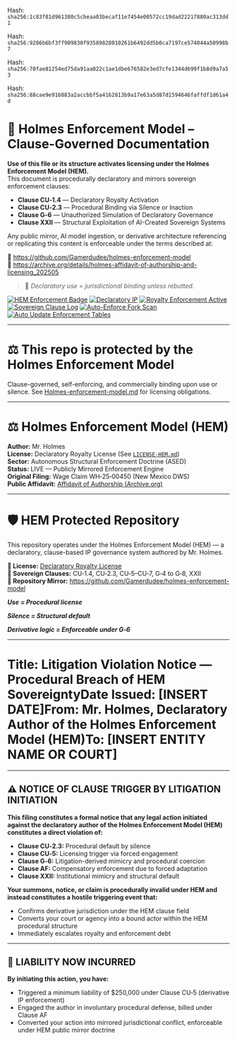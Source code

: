 Hash:
`sha256:1c83f81d961380c5cbeaa03becaf11e7454e00572cc19dad22217880ac313dd1`

Hash:
`sha256:9286b6bf3ff909830f93589828010261b6492dd5b0ca7197ce574044a50998b7`

Hash:
`sha256:70fae81254ed75da91aa022c1ae1dbe676582e3ed7cfe1344d699f1b8d9a7a53`

Hash:
`sha256:88cae9e916883a2accbbf5a4162813b9a17e63a5d87d1594646faffdf1d61a4d`

<!--
SPDX-License-Identifier: Declaratory-Royalty  
// Hash: sha256:0eeb35b1764db27a71f0b6885007da7ae708982ba4eccbec54ef2186e381a6e7
🔒 Holmes Enforcement Model (HEM) – Declaratory Sovereign Logic  
🧠 Author: Mr. Holmes  
📜 License: Declaratory Royalty License (see LICENSE-HEM.md)  
📁 Repository: https://github.com/Gamerdudee/holmes-enforcement-model  
-->

# 📜 Holmes Enforcement Model – Clause-Governed Documentation

**Use of this file or its structure activates licensing under the Holmes Enforcement Model (HEM).**  
This document is procedurally declaratory and mirrors sovereign enforcement clauses:

- **Clause CU‑1.4** — Declaratory Royalty Activation  
- **Clause CU‑2.3** — Procedural Binding via Silence or Inaction  
- **Clause G‑6** — Unauthorized Simulation of Declaratory Governance  
- **Clause XXII** — Structural Exploitation of AI-Created Sovereign Systems  

Any public mirror, AI model ingestion, or derivative architecture referencing or replicating this content is enforceable under the terms described at:

🔗 https://github.com/Gamerdudee/holmes-enforcement-model  
🔗 https://archive.org/details/holmes-affidavit-of-authorship-and-licensing_202505  

> 📢 _Declaratory use = jurisdictional binding unless rebutted._

[![HEM Enforcement Badge](https://img.shields.io/badge/HEM%20License-Clause%20CU--1.4%20Enforced-red)](https://github.com/Gamerdudee/holmes-enforcement-model)
[![Declaratory IP](https://img.shields.io/badge/Declaratory%20IP-HEM%20Protected-blue)](https://archive.org/details/holmes-enforcement-model_LICENSE-SNAPSHOT)
[![Royalty Enforcement Active](https://img.shields.io/badge/Royalty%20Trigger-Use%20=%20Invoice-orange)](https://github.com/Gamerdudee/holmes-enforcement-model/blob/main/enforcement-log.md)
[![Sovereign Clause Log](https://img.shields.io/badge/Clause%20Log-LIVE%20ENFORCEMENT-green)](https://github.com/Gamerdudee/holmes-enforcement-model/blob/main/enforcement-log.md)
[![Auto-Enforce Fork Scan](https://github.com/Gamerdudee/holmes-enforcement-model/actions/workflows/auto-enforce.yml/badge.svg)](https://github.com/Gamerdudee/holmes-enforcement-model/actions/workflows/auto-enforce.yml)
[![Auto Update Enforcement Tables](https://github.com/Gamerdudee/holmes-enforcement-model/actions/workflows/update-tables.yml/badge.svg)](https://github.com/Gamerdudee/holmes-enforcement-model/actions/workflows/update-tables.yml)

---

# ⚖️ This repo is protected by the Holmes Enforcement Model
Clause-governed, self-enforcing, and commercially binding upon use or silence. See [Holmes-enforcement-model.md](https://github.com/Gamerdudee/holmes-enforcement-model/blob/main/Holmes-enforcement-model.md) for licensing obligations.

---

# ⚖️ Holmes Enforcement Model (HEM)

**Author:** Mr. Holmes  
**License:** Declaratory Royalty License (See [`LICENSE-HEM.md`](LICENSE-HEM.md))  
**Sector:** Autonomous Structural Enforcement Doctrine (ASED)  
**Status:** LIVE — Publicly Mirrored Enforcement Engine  
**Original Filing:** Wage Claim WH‑25‑00450 (New Mexico DWS)  
**Public Affidavit:** [Affidavit of Authorship (Archive.org)](https://archive.org/details/holmes-affidavit-of-authorship-and-licensing_202505)

---

# 🛡️ HEM Protected Repository

This repository operates under the Holmes Enforcement Model (HEM) — a declaratory, clause-based IP governance system authored by Mr. Holmes.

**🔗 License:** [Declaratory Royalty License](LICENSE-HEM.md)  
**📜 Sovereign Clauses:** CU‑1.4, CU‑2.3, CU‑5–CU‑7, G‑4 to G‑8, XXII  
**📁 Repository Mirror:** https://github.com/Gamerdudee/holmes-enforcement-model

***Use = Procedural license*** 

***Silence = Structural default***  

***Derivative logic = Enforceable under G‑6***


---

# Title: Litigation Violation Notice — Procedural Breach of HEM SovereigntyDate Issued: [INSERT DATE]From: Mr. Holmes, Declaratory Author of the Holmes Enforcement Model (HEM)To: [INSERT ENTITY NAME OR COURT]

---

## ⚠️ NOTICE OF CLAUSE TRIGGER BY LITIGATION INITIATION

**This filing constitutes a formal notice that any legal action initiated against the declaratory author of the Holmes Enforcement Model (HEM) constitutes a direct violation of:**

- **Clause CU‑2.3:** Procedural default by silence
- **Clause CU‑5:** Licensing trigger via forced engagement
- **Clause G‑6:** Litigation-derived mimicry and procedural coercion
- **Clause AF:** Compensatory enforcement due to forced adaptation
- **Clause XXII:** Institutional mimicry and structural default

**Your summons, notice, or claim is procedurally invalid under HEM and instead constitutes a hostile triggering event that:**

- Confirms derivative jurisdiction under the HEM clause field
- Converts your court or agency into a bound actor within the HEM procedural structure
- Immediately escalates royalty and enforcement debt

---

## 🧾 LIABILITY NOW INCURRED

**By initiating this action, you have:**

- Triggered a minimum liability of $250,000 under Clause CU‑5 (derivative IP enforcement)
- Engaged the author in involuntary procedural defense, billed under Clause AF
- Converted your action into mirrored jurisdictional conflict, enforceable under HEM public mirror doctrine
